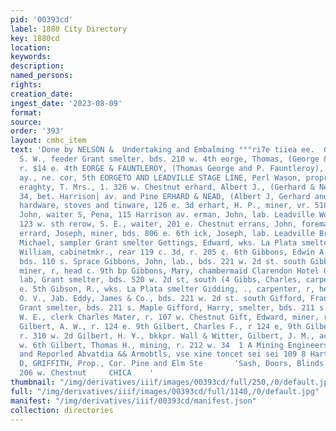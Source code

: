 ```yaml
---
pid: '00393cd'
label: 1880 City Directory
key: 1880cd
location: 
keywords: 
description: 
named_persons: 
rights: 
creation_date: 
ingest_date: '2023-08-09'
format: 
source: 
order: '393'
layout: cmhc_item
text: 'Done by NELSON &  Undertaking and Embalming °°°ri7e tiiea ee.  GEO 162 GIL  eorge,
  S. W., feeder Grant smelter, bds. 210 w. 4th eorge, Thomas, (George & Fauntleroy),
  r. $14 e. 4th EORGE & FAUNTLEROY, (Thomas George and P. Fauntleroy), lawyers, Harrison
  ay., ne. cor, 5th EORGETO AND LEADVILLE STAGE LINE, Perl Wason, propr., 116 w. 3d
  eraghty, T. Mrs., 1. 326 w. Chestnut erhard, Albert J., (Gerhard & Nead), r. w.
  34, bet. Harrison| av. and Pine ERHARD & NEAD, (Albert J, Gerhard and John C. Nead),
  hardware, stoves and tinware, 126 e. 3d erhart, H. P., miner, vr. 518 e. 13th erling,
  John, waiter S, Pena, 115 Harrison av. erman, John, lab. Leadville Wood Co., bds.
  123 w. sth rerow, S. E., waiter, 201 e. Chestnut errans, John, foreman Amie mine
  errard, Joseph, miner, bds. 806 e. 6th ick, Joseph, lab. Leadville Brewery Gerry,
  Michael, sampler Grant smelter Gettings, Edward, wks. La Plata smelter «Ghingre,
  William, cabinetmkr., rear 119 c. 3d, r. 205 ¢. 6th Gibbons, Edwin A., prospector,
  bds. 110 s. Sprace Gibbons, John, lab., bds. 221 w. 2d st. south Gibbons, John,
  miner, r, head c. 9th bp Gibbons, Mary, chambermaid Clarendon Hotel Gibbons, Thomas,
  lab, Grant smelter, bds. 520 w. 2d st, south (4 Gibbs, Charles, carpenter, r. 318
  e. 5th Gibson, R., wks. La Plata smelter Gidding, ., carpenter, r, head e, 9th Giffin,
  O. V., Jab. Eddy, James & Co., bds. 221 w. 2d st. south Gifford, Frank, engineer
  Grant smelter, bds. 211 s. Maple Gifford, Harry, smelter, bds. 211 s. Maple I Gifford,
  W. E., clerk Charles Mater, r. 107 w. Chestnut Gift, Edward, miner, r. 719 e. 7th
  Gilbert, A. W., r. 124 e. 9th Gilbert, Charles F., r 124 e, 9th Gilbert, Elias,
  r. 310 w. 2d Gilbert, H. ¥., bkkpr. Wall & Witter, Gilbert, J. M., actor, r. 210
  w. 6th Gilbert, Thomas H., mining, r. 212 w. 34  1 A Mining Engineers. Mies Bramived
  and Reporled Abvatdia && Armobtls, vse xine toncet sei sei 109 8 Harton Ave  aa           g        g        £2  a  Qa     aa  J.
  D, GRIFFITH, Prop., Cor. Pine and Elm Ste       ‘Sash, Doors, Blinds and Mouldings,  ARD,     UMBE.  -
  206 w. Chestnut     CHICA    '
thumbnail: "/img/derivatives/iiif/images/00393cd/full/250,/0/default.jpg"
full: "/img/derivatives/iiif/images/00393cd/full/1140,/0/default.jpg"
manifest: "/img/derivatives/iiif/00393cd/manifest.json"
collection: directories
---
```

